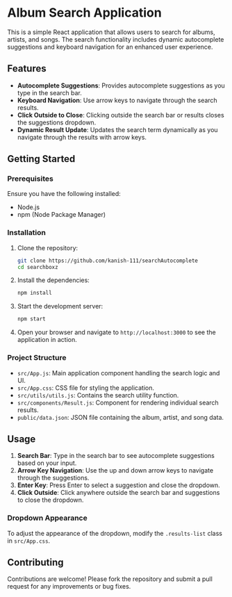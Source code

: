 
# Album Search Application

This is a simple React application that allows users to search for albums, artists, and songs. The search functionality includes dynamic autocomplete suggestions and keyboard navigation for an enhanced user experience.

## Features

- **Autocomplete Suggestions**: Provides autocomplete suggestions as you type in the search bar.
- **Keyboard Navigation**: Use arrow keys to navigate through the search results.
- **Click Outside to Close**: Clicking outside the search bar or results closes the suggestions dropdown.
- **Dynamic Result Update**: Updates the search term dynamically as you navigate through the results with arrow keys.

## Getting Started

### Prerequisites

Ensure you have the following installed:

- Node.js
- npm (Node Package Manager)

### Installation

1. Clone the repository:

   ```bash
   git clone https://github.com/kanish-111/searchAutocomplete
   cd searchboxz
   ```

2. Install the dependencies:

   ```bash
   npm install
   ```

3. Start the development server:

   ```bash
   npm start
   ```

4. Open your browser and navigate to `http://localhost:3000` to see the application in action.

### Project Structure

- `src/App.js`: Main application component handling the search logic and UI.
- `src/App.css`: CSS file for styling the application.
- `src/utils/utils.js`: Contains the search utility function.
- `src/components/Result.js`: Component for rendering individual search results.
- `public/data.json`: JSON file containing the album, artist, and song data.

## Usage

1. **Search Bar**: Type in the search bar to see autocomplete suggestions based on your input.
2. **Arrow Key Navigation**: Use the up and down arrow keys to navigate through the suggestions.
3. **Enter Key**: Press Enter to select a suggestion and close the dropdown.
4. **Click Outside**: Click anywhere outside the search bar and suggestions to close the dropdown.


### Dropdown Appearance

To adjust the appearance of the dropdown, modify the `.results-list` class in `src/App.css`.

## Contributing

Contributions are welcome! Please fork the repository and submit a pull request for any improvements or bug fixes.


